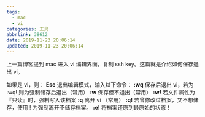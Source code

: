 ```yaml
---
tags:
  - mac
  - vi
categories: 工具
abbrlink: 38612
date: 2019-11-23 20:06:14
updated: 2019-11-23 20:06:14
---
```


上一篇博客提到 mac 进入 vi 编辑界面，复制 ssh key。这篇就是介绍如何保存退出 vi。

如果是 vi，则：
**Esc** 退出编辑模式，输入以下命令：
**:wq** 保存后退出 vi，若为 :wq! 则为强制储存后退出（常用）
**:w** 保存但不退出（常用）
**:w!** 若文件属性为『只读』时，强制写入该档案
**:q** 离开 vi （常用）
**:q!** 若曾修改过档案，又不想储存，使用 ! 为强制离开不储存档案。
**:e!** 将档案还原到最原始的状态！
